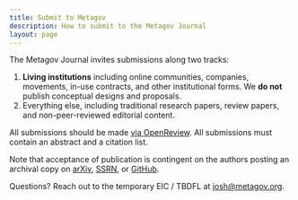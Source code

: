 ```yaml
---
title: Submit to Metagov
description: How to submit to the Metagov Journal
layout: page
---
```


The Metagov Journal invites submissions along two tracks: 
1. **Living institutions** including online communities, companies, movements, in-use contracts, and other institutional forms. We **do not** publish conceptual designs and proposals.
2. Everything else, including traditional research papers, review papers, and non-peer-reviewed editorial content.

All submissions should be made [via OpenReview](https://openreview.net/group?id=metagov.org/Metagov). All submissions must contain an abstract and a citation list.

Note that acceptance of publication is contingent on the authors posting an archival copy on [arXiv](https://arxiv.org), [SSRN](https://www.ssrn.com), or [GitHub](https://github.com).

Questions? Reach out to the temporary EIC / TBDFL at josh@metagov.org.
